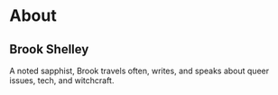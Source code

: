 # About

## Brook Shelley
A noted sapphist, Brook travels often, writes, and speaks about queer issues, tech, and witchcraft.

